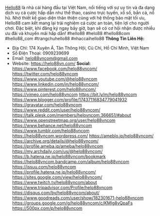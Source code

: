 <a href="https://helo88vn.com/">Hello88</a> là nhà cái hàng đầu tại Việt Nam, nổi tiếng với sự uy tín và đa dạng dịch vụ cá cược hấp dẫn như thể thao, casino trực tuyến, xổ số, bắn cá, nổ hũ. Nhờ thiết kế giao diện thân thiện cùng với hệ thống bảo mật tối ưu, Hello88 cam kết mang lại trải nghiệm cá cược an toàn, tiện lợi cho người chơi. Đặc biệt, khi đăng ký ngay bây giờ, bạn sẽ có cơ hội nhận được nhiều ưu đãi và khuyến mãi hấp dẫn!
#hello88 #helo88 #hello88com #hello88_com #trangchuhello88 #nhaccaihello88
<strong>Thông Tin Liên Hệ:</strong>
- Địa Chỉ: 174 Xuyên Á, Tân Thông Hội, Củ Chi, Hồ Chí Minh, Việt Nam
- Số Điện Thoại: 0909239699
- Email: helo88vncom@gmail.com
- Website: <a href="https://helo88vn.com/">https://helo88vn.com/</a>
<strong>Social:</strong>
<a href="https://www.facebook.com/helo88vncom/">https://www.facebook.com/helo88vncom/</a>
<a href="https://twitter.com/helo88vncom">https://twitter.com/helo88vncom</a>
<a href="https://www.youtube.com/@helo88vncom">https://www.youtube.com/@helo88vncom</a>
<a href="https://www.linkedin.com/in/helo88vncom/">https://www.linkedin.com/in/helo88vncom/</a>
<a href="https://www.pinterest.com/helo88vncom/">https://www.pinterest.com/helo88vncom/</a>
<a href="https://vimeo.com/helo88vncom">https://vimeo.com/helo88vncom</a>
<a href="https://bit.ly/m/helo88vncom">https://bit.ly/m/helo88vncom</a>
<a href="https://www.blogger.com/profile/17437116834779041932">https://www.blogger.com/profile/17437116834779041932</a>
<a href="https://gravatar.com/helo88vncom">https://gravatar.com/helo88vncom</a>
<a href="https://www.reddit.com/user/helo88vncom/">https://www.reddit.com/user/helo88vncom/</a>
<a href="https://talk.plesk.com/members/helovncom.366651/#about">https://talk.plesk.com/members/helovncom.366651/#about</a>
<a href="https://www.openstreetmap.org/user/helo88vncom">https://www.openstreetmap.org/user/helo88vncom</a>
<a href="https://www.behance.net/helo88vncom">https://www.behance.net/helo88vncom</a>
<a href="https://www.tumblr.com/helo88vncom">https://www.tumblr.com/helo88vncom</a>
<a href="https://helo88vncom.wordpress.com/">https://helo88vncom.wordpress.com/</a>
<a href="https://ameblo.jp/helo88vncom/">https://ameblo.jp/helo88vncom/</a>
<a href="https://archive.org/details/@helo88vncom/">https://archive.org/details/@helo88vncom/</a>
<a href="https://profile.ameba.jp/ameba/helo88vncom">https://profile.ameba.jp/ameba/helo88vncom</a>
<a href="https://my.archdaily.com/us/@helo88vncom/">https://my.archdaily.com/us/@helo88vncom/</a>
<a href="https://b.hatena.ne.jp/helo88vncom/bookmark">https://b.hatena.ne.jp/helo88vncom/bookmark</a>
<a href="https://helo88vncom.bandcamp.com/album/helo88vncom">https://helo88vncom.bandcamp.com/album/helo88vncom</a>
<a href="https://issuu.com/helo88vncom">https://issuu.com/helo88vncom</a>
<a href="https://profile.hatena.ne.jp/helo88vncom/">https://profile.hatena.ne.jp/helo88vncom/</a>
<a href="https://sites.google.com/view/helo88vncom/">https://sites.google.com/view/helo88vncom/</a>
<a href="https://www.twitch.tv/helo88vncom/about">https://www.twitch.tv/helo88vncom/about</a>
<a href="https://www.tripadvisor.com/Profile/helo88vncom">https://www.tripadvisor.com/Profile/helo88vncom</a>
<a href="https://disqus.com/by/helo88vncom/about/">https://disqus.com/by/helo88vncom/about/</a>
<a href="https://www.goodreads.com/user/show/182301671-helo88vncom">https://www.goodreads.com/user/show/182301671-helo88vncom</a>
<a href="https://groups.google.com/g/helo88vncom/c/KMIg8vQpaFs">https://groups.google.com/g/helo88vncom/c/KMIg8vQpaFs</a>
<a href="https://500px.com/p/helo88vncom">https://500px.com/p/helo88vncom</a>